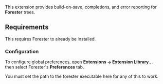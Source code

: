 
This extension provides build-on-save, completions, and error reporting for **Forester** trees. 


## Requirements

This requires Forester to already be installed.

### Configuration

To configure global preferences, open **Extensions → Extension Library...** then select Forester's **Preferences** tab.

You must set the path to the forester executable here for any of this to work.

